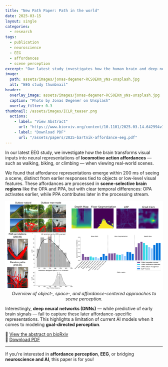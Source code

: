 ```yaml
---
title: "New Path Paper: Path in the world"
date: 2025-03-15
layout: single
categories:
  - research
tags:
  - publication
  - neuroscience
  - EEG
  - affordances
  - scene perception
excerpt: "Our latest study investigates how the human brain and deep neural networks differ in processing locomotive action affordances in visual scenes."
image:
  path: assets/images/jonas-degener-RCS0EKm_yNs-unsplash.jpg
  alt: "EEG study thumbnail"
header:
  overlay_image: assets/images/jonas-degener-RCS0EKm_yNs-unsplash.jpg
  caption: "Photo by Jonas Degener on Unsplash"
  overlay_filter: 0.3
thumbnail: /assets/images/ICLR_teaser.png
  actions:
    - label: "View Abstract"
      url: "https://www.biorxiv.org/content/10.1101/2025.03.14.642994v1.abstract"
    - label: "Download PDF"
      url: "/assets/papers/2025-bartnik-affordance-eeg.pdf"
---
```


In our latest EEG study, we investigate how the brain transforms visual inputs into neural representations of **locomotive action affordances** — such as walking, biking, or climbing — when viewing real-world scenes.

We found that affordance representations emerge within 200 ms of seeing a scene, distinct from earlier responses tied to objects or low-level visual features. These affordances are processed in **scene-selective brain regions** like the OPA and PPA, but with clear temporal differences: OPA activates earlier, while PPA contributes later in the processing stream.

<p align="center">
  <img src="/assets/images/Path_overview.png" alt="Overview of scene perception approaches" width="1200"><br>
  <em>Overview of object-, space-, and affordance-centered approaches to scene perception.</em>
</p>


Interestingly, **deep neural networks (DNNs)** — while predictive of early brain signals — fail to capture these later affordance-specific representations. This highlights a limitation of current AI models when it comes to modeling **goal-directed perception**.

🔗 [View the abstract on bioRxiv](https://www.biorxiv.org/content/10.1101/2025.03.14.642994v1.abstract)  
📄 [Download PDF](/assets/papers/2025-bartnik-affordance-eeg.pdf)

---

If you're interested in **affordance perception**, **EEG**, or bridging **neuroscience and AI**, this paper is for you!
